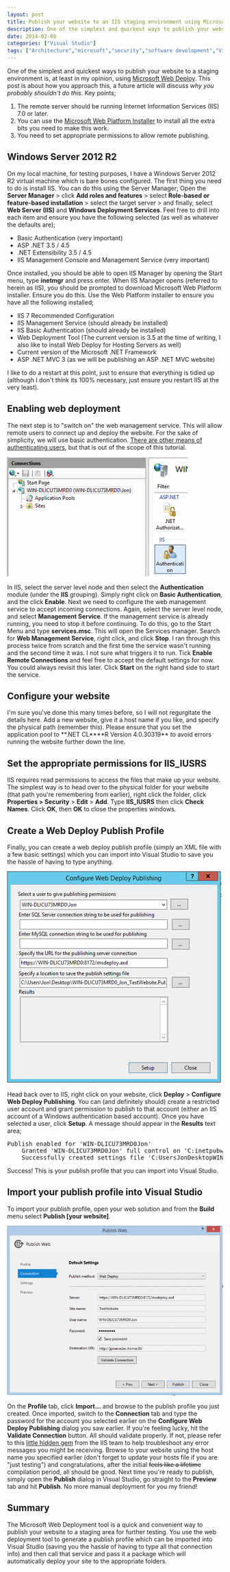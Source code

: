 ```yaml
---
layout: post
title: Publish your website to an IIS staging environment using Microsoft Web Deploy
description: One of the simplest and quickest ways to publish your website to a staging environment is, at least in my opinion, using Microsoft Web Deploy.
date: 2014-02-08
categories: ["Visual Studio"]
tags: ["Architecture","microsoft","security","software development","Visual Studio"]
---
```


One of the simplest and quickest ways to publish your website to a staging environment is, at least in my opinion, using [Microsoft Web Deploy](http://www.iis.net/downloads/microsoft/web-deploy). This post is about how you approach this, a future article will discuss _why you probably shouldn't do this_. Key points;

1.  The remote server should be running Internet Information Services (IIS) 7.0 or later.
2.  You can use the [Microsoft Web Platform Installer](http://www.microsoft.com/web/downloads/platform.aspx) to install all the extra bits you need to make this work.
3.  You need to set appropriate permissions to allow remote publishing.

## Windows Server 2012 R2

On my local machine, for testing purposes, I have a Windows Server 2012 R2 virtual machine which is bare bones configured. The first thing you need to do is install IIS. You can do this using the Server Manager; Open the **Server Manager** > click **Add roles and features** > select **Role-based or feature-based installation** > select the target server > and finally, select **Web Server (IIS)** and **Windows Deployment Services**. Feel free to drill into each item and ensure you have the following selected (as well as whatever the defaults are);

* Basic Authentication (very important)
* ASP .NET 3.5 / 4.5
* .NET Extensibility 3.5 / 4.5
* IIS Management Console and Management Service (very important)

Once installed, you should be able to open IIS Manager by opening the Start menu, type **inetmgr** and press enter. When IIS Manager opens (referred to herein as IIS), you should be prompted to download Microsoft Web Platform installer. Ensure you do this. Use the Web Platform installer to ensure you have all the following installed;

* IIS 7 Recommended Configuration
* IIS Management Service (should already be installed)
* IIS Basic Authentication (should already be installed)
* Web Deployment Tool (The current version is 3.5 at the time of writing, I also like to install Web Deploy for Hosting Servers as well)
* Current version of the Microsoft .NET Framework
* ASP .NET MVC 3 (as we will be publishing an ASP .NET MVC website)

I like to do a restart at this point, just to ensure that everything is tidied up (although I don't think its 100% necessary, just ensure you restart IIS at the very least).

## Enabling web deployment

The next step is to "switch on" the web management service. This will allow remote users to connect up and deploy the website. For the sake of simplicity, we will use basic authentication. [There are other means of authenticating users](<http://technet.microsoft.com/en-us/library/cc733010(v=ws.10).aspx>), but that is out of the scope of this tutorial.

![Authentication](authentication1.png)

In IIS, select the server level node and then select the **Authentication** module (under the **IIS** grouping). Simply right click on **Basic Authentication**, and the click **Enable**. Next we need to configure the web management service to accept incoming connections. Again, select the server level node, and select **Management Service**. If the management service is already running, you need to stop it before continuing. To do this, go to the Start Menu and type **services.msc**. This will open the Services manager. Search for **Web Management Service**, right click, and click **Stop**. I ran through this process twice from scratch and the first time the service wasn't running and the second time it was. I not sure what triggers it to run. Tick **Enable Remote Connections** and feel free to accept the default settings for now. You could always revisit this later. Click **Start** on the right hand side to start the service.

## Configure your website

I'm sure you've done this many times before, so I will not regurgitate the details here. Add a new website, give it a host name if you like, and specify the physical path (remember this). Please ensure that you set the application pool to **.NET CL\*\***R Version 4.0.30319\*\* to avoid errors running the website further down the line.

## Set the appropriate permissions for IIS_IUSRS

IIS requires read permissions to access the files that make up your website. The simplest way is to head over to the physical folder for your website (that path you're remembering from earlier), right click the folder, click **Properties > Security** > **Edit** > **Add**. Type **IIS_IUSRS** then click **Check Names**. Click **OK**, then **OK** to close the properties windows.

## Create a Web Deploy Publish Profile

Finally, you can create a web deploy publish profile (simply an XML file with a few basic settings) which you can import into Visual Studio to save you the hassle of having to type anything.

![image](image2.png)

Head back over to IIS, right click on your website, click **Deploy** > **Configure Web Deploy Publishing**. You can (and definitely should) create a restricted user account and grant permission to publish to that account (either an IIS account of a Windows authentication based account). Once you have selected a user, click **Setup**. A message should appear in the **Results** text area;

<pre>Publish enabled for 'WIN-DLICU73MRD0Jon'
    Granted 'WIN-DLICU73MRD0Jon' full control on 'C:inetpubwwwroottestwebsite'
    Successfully created settings file 'C:UsersJonDesktopWIN-DLICU73MRD0_Jon_TestWebsite.PublishSettings'
</pre>

Success! This is your publish profile that you can import into Visual Studio.

## Import your publish profile into Visual Studio

To import your publish profile, open your web solution and from the **Build** menu select **Publish [your website]**.

![PublishWeb](publishweb1.png)

On the **Profile** tab, click **Import...** and browse to the publish profile you just created. Once imported, switch to the **Connection** tab and type the password for the account you selected earlier on the **Configure Web Deploy Publishing** dialog you saw earlier. If you're feeling lucky, hit the **Validate Connection** button. All should validate properly. If not, please refer to this [little hidden gem](http://www.iis.net/learn/publish/troubleshooting-web-deploy/troubleshooting-web-deploy-problems-with-visual-studio) from the IIS team to help troubleshoot any error messages you might be receiving. Browse to your website using the host name you specified earlier (don't forget to update your hosts file if you are "just testing") and congratulations, after the initial <span style="text-decoration:line-through;">feels like a lifetime</span> compilation period, all should be good. Next time you're ready to publish, simply open the **Publish** dialog in Visual Studio, go straight to the **Preview** tab and hit **Publish**. No more manual deployment for you my friend!

## Summary

The Microsoft Web Deployment tool is a quick and convenient way to publish your website to a staging area for further testing. You use the web deployment tool to generate a publish profile which can be imported into Visual Studio (saving you the hassle of having to type all that connection info) and then call that service and pass it a package which will automatically deploy your site to the appropriate folders.
